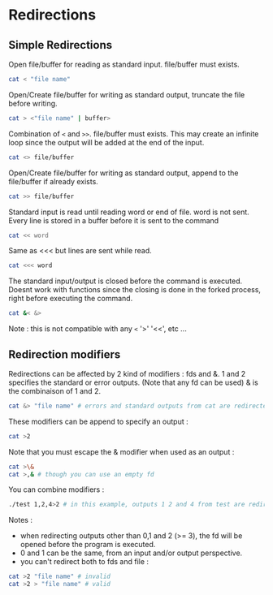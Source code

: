 
# Redirections

## Simple Redirections

Open file/buffer for reading as standard input. file/buffer must exists.

```bash
cat < "file name"
```

Open/Create file/buffer for writing as standard output, truncate the file before writing.

```bash
cat > <"file name" | buffer>
```

Combination of `<` and `>>`. file/buffer must exists.
This may create an infinite loop since the output will be added at the end of the input.

```bash
cat <> file/buffer
```

Open/Create file/buffer for writing as standard output,
append to the file/buffer if already exists.

```bash
cat >> file/buffer
```

Standard input is read until reading word or end of file.
word is not sent.
Every line is stored in a buffer before it is sent to the command

```bash
cat << word
```

Same as <<< but lines are sent while read.

```bash
cat <<< word
```

The standard input/output is closed before the command is executed.
Doesnt work with functions since the closing is done in the forked process, right before executing the command.

```bash
cat &< &>
```

Note : this is not compatible with any `<` '>' '<<', etc ...

## Redirection modifiers

Redirections can be affected by 2 kind of modifiers : fds and &.
1 and 2 specifies the standard or error outputs. (Note that any fd can be used)
& is the combinaison of 1 and 2.

```bash
cat &> "file name" # errors and standard outputs from cat are redirected to "file name"
```

These modifiers can be append to specify an output :

```bash
cat >2
```

Note that you must escape the & modifier when used as an output :

```bash
cat >\&
cat >,& # though you can use an empty fd
```

You can combine modifiers :

```bash
./test 1,2,4>2 # in this example, outputs 1 2 and 4 from test are redirected to the standard error output.
```

Notes : 

- when redirecting outputs other than 0,1 and 2 (>= 3), the fd will be opened before the program is executed.
- 0 and 1 can be the same, from an input and/or output perspective.
- you can't redirect both to fds and file :

```bash
cat >2 "file name" # invalid
cat >2 > "file name" # valid
```

